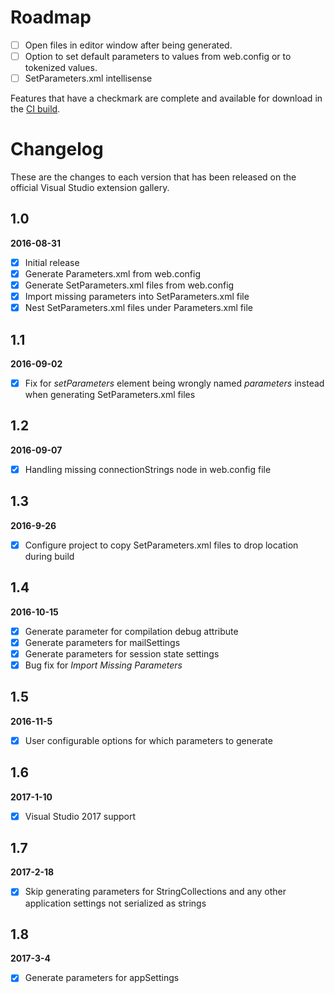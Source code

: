 # Roadmap
- [ ] Open files in editor window after being generated.
- [ ] Option to set default parameters to values from web.config or to tokenized values.
- [ ] SetParameters.xml intellisense

Features that have a checkmark are complete and available for
download in the
[CI build](http://vsixgallery.com/extension/6435437e-72fb-4626-9a47-865f185ce258/).

# Changelog

These are the changes to each version that has been released
on the official Visual Studio extension gallery.

## 1.0

**2016-08-31**

- [x] Initial release
- [x] Generate Parameters.xml from web.config
- [x] Generate SetParameters.xml files from web.config
- [x] Import missing parameters into SetParameters.xml file
- [x] Nest SetParameters.xml files under Parameters.xml file 

## 1.1

**2016-09-02**

- [x] Fix for *setParameters* element being wrongly named *parameters* instead when generating SetParameters.xml files

## 1.2
**2016-09-07**

- [x] Handling missing connectionStrings node in web.config file

## 1.3
**2016-9-26**

- [x] Configure project to copy SetParameters.xml files to drop location during build

## 1.4
**2016-10-15**
- [x] Generate parameter for compilation debug attribute
- [x] Generate parameters for mailSettings
- [x] Generate parameters for session state settings
- [x] Bug fix for *Import Missing Parameters*

## 1.5
**2016-11-5**
- [x] User configurable options for which parameters to generate

## 1.6
**2017-1-10**
- [x] Visual Studio 2017 support

## 1.7
**2017-2-18**
- [x] Skip generating parameters for StringCollections and any other application settings not serialized as strings

## 1.8
**2017-3-4**
- [x] Generate parameters for appSettings

